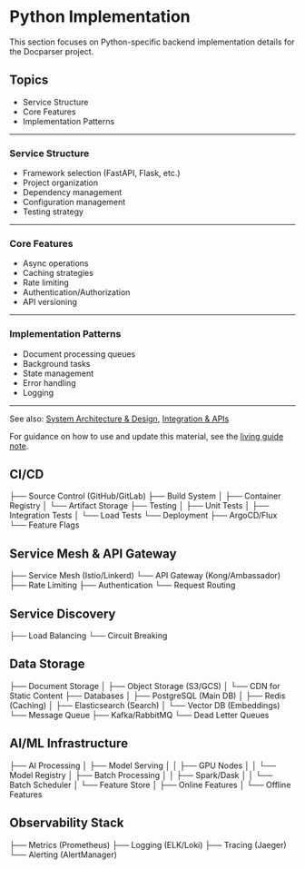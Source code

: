 # Python Implementation

This section focuses on Python-specific backend implementation details for the Docparser project.

## Topics
- Service Structure
- Core Features
- Implementation Patterns

---

### Service Structure
- Framework selection (FastAPI, Flask, etc.)
- Project organization
- Dependency management
- Configuration management
- Testing strategy

---

### Core Features
- Async operations
- Caching strategies
- Rate limiting
- Authentication/Authorization
- API versioning

---

### Implementation Patterns
- Document processing queues
- Background tasks
- State management
- Error handling
- Logging

---

See also: [System Architecture & Design](system_architecture.md), [Integration & APIs](integration_apis.md)

For guidance on how to use and update this material, see the [living guide note](README.md#living-guide-note). 

## CI/CD
├── Source Control (GitHub/GitLab)
├── Build System
│   ├── Container Registry
│   └── Artifact Storage
├── Testing
│   ├── Unit Tests
│   ├── Integration Tests
│   └── Load Tests
└── Deployment
    ├── ArgoCD/Flux
    └── Feature Flags

## Service Mesh & API Gateway
├── Service Mesh (Istio/Linkerd)
└── API Gateway (Kong/Ambassador)
    ├── Rate Limiting
    ├── Authentication
    └── Request Routing

## Service Discovery
├── Load Balancing
└── Circuit Breaking

## Data Storage
├── Document Storage
│   ├── Object Storage (S3/GCS)
│   └── CDN for Static Content
├── Databases
│   ├── PostgreSQL (Main DB)
│   ├── Redis (Caching)
│   ├── Elasticsearch (Search)
│   └── Vector DB (Embeddings)
└── Message Queue
    ├── Kafka/RabbitMQ
    └── Dead Letter Queues

## AI/ML Infrastructure
├── AI Processing
│   ├── Model Serving
│   │   ├── GPU Nodes
│   │   └── Model Registry
│   ├── Batch Processing
│   │   ├── Spark/Dask
│   │   └── Batch Scheduler
│   └── Feature Store
│       ├── Online Features
│       └── Offline Features

## Observability Stack
├── Metrics (Prometheus)
├── Logging (ELK/Loki)
├── Tracing (Jaeger)
└── Alerting (AlertManager)